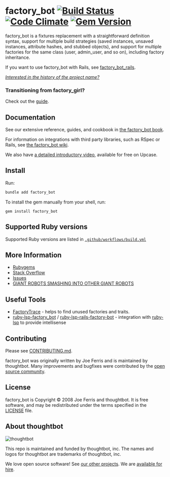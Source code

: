 # factory_bot [![Build Status][ci-image]][ci] [![Code Climate][grade-image]][grade] [![Gem Version][version-image]][version]

factory_bot is a fixtures replacement with a straightforward definition syntax, support for multiple build strategies (saved instances, unsaved instances, attribute hashes, and stubbed objects), and support for multiple factories for the same class (user, admin_user, and so on), including factory inheritance.

If you want to use factory_bot with Rails, see
[factory_bot_rails](https://github.com/thoughtbot/factory_bot_rails).

_[Interested in the history of the project name?][NAME]_


### Transitioning from factory\_girl?

Check out the [guide](https://github.com/thoughtbot/factory_bot/blob/4-9-0-stable/UPGRADE_FROM_FACTORY_GIRL.md).


Documentation
-------------

See our extensive reference, guides, and cookbook in [the factory_bot book][].

For information on integrations with third party libraries, such as RSpec or
Rails, see [the factory_bot wiki][].

 We also have [a detailed introductory video][], available for free on Upcase.

[a detailed introductory video]: https://upcase.com/videos/factory-bot?utm_source=github&utm_medium=open-source&utm_campaign=factory-girl
[the factory_bot book]: https://thoughtbot.github.io/factory_bot
[the factory_bot wiki]: https://github.com/thoughtbot/factory_bot/wiki

Install
--------

Run:

```ruby
bundle add factory_bot
```

To install the gem manually from your shell, run:

```shell
gem install factory_bot
```

Supported Ruby versions
-----------------------

Supported Ruby versions are listed in [`.github/workflows/build.yml`](https://github.com/thoughtbot/factory_bot/blob/main/.github/workflows/build.yml)

More Information
----------------

* [Rubygems](https://rubygems.org/gems/factory_bot)
* [Stack Overflow](https://stackoverflow.com/questions/tagged/factory-bot)
* [Issues](https://github.com/thoughtbot/factory_bot/issues)
* [GIANT ROBOTS SMASHING INTO OTHER GIANT ROBOTS](https://robots.thoughtbot.com/)

[GETTING_STARTED]: https://github.com/thoughtbot/factory_bot/blob/main/GETTING_STARTED.md
[NAME]: https://github.com/thoughtbot/factory_bot/blob/main/NAME.md

Useful Tools
------------

* [FactoryTrace](https://github.com/djezzzl/factory_trace) - helps to find unused factories and traits.
* [ruby-lsp-factory_bot](https://github.com/donny741/ruby-lsp-factory_bot) / [ruby-lsp-rails-factory-bot](https://github.com/johansenja/ruby-lsp-rails-factory-bot) - integration with [ruby-lsp](https://github.com/Shopify/ruby-lsp) to provide intellisense

Contributing
------------

Please see [CONTRIBUTING.md](https://github.com/thoughtbot/factory_bot/blob/main/CONTRIBUTING.md).

factory_bot was originally written by Joe Ferris and is maintained by thoughtbot.
Many improvements and bugfixes were contributed by the [open source
community](https://github.com/thoughtbot/factory_bot/graphs/contributors).

License
-------

factory_bot is Copyright © 2008 Joe Ferris and thoughtbot. It is free
software, and may be redistributed under the terms specified in the
[LICENSE] file.

[LICENSE]: https://github.com/thoughtbot/factory_bot/blob/main/LICENSE

<!-- START /templates/footer.md -->
## About thoughtbot

![thoughtbot](https://thoughtbot.com/thoughtbot-logo-for-readmes.svg)

This repo is maintained and funded by thoughtbot, inc.
The names and logos for thoughtbot are trademarks of thoughtbot, inc.

We love open source software!
See [our other projects][community].
We are [available for hire][hire].

[community]: https://thoughtbot.com/community?utm_source=github
[hire]: https://thoughtbot.com/hire-us?utm_source=github


<!-- END /templates/footer.md -->

[ci-image]: https://github.com/thoughtbot/factory_bot/actions/workflows/build.yml/badge.svg?branch=main
[ci]: https://github.com/thoughtbot/factory_bot/actions?query=workflow%3ABuild+branch%3Amain
[grade-image]: https://codeclimate.com/github/thoughtbot/factory_bot/badges/gpa.svg
[grade]: https://codeclimate.com/github/thoughtbot/factory_bot
[version-image]: https://badge.fury.io/rb/factory_bot.svg
[version]: https://badge.fury.io/rb/factory_bot
[hound-badge-image]: https://img.shields.io/badge/Reviewed_by-Hound-8E64B0.svg
[hound]: https://houndci.com
